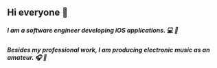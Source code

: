 ## Hi everyone :wave:

##### I am a software engineer developing iOS applications. :computer: :iphone:

##### Besides my professional work, I am producing electronic music as an amateur. :headphones: :musical_keyboard:
